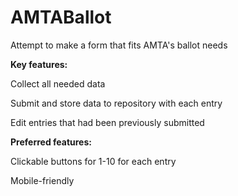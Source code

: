 # AMTABallot
Attempt to make a form that fits AMTA's ballot needs
<p>
<b>Key features:</b><p>
Collect all needed data<p>
Submit and store data to repository with each entry<p>
Edit entries that had been previously submitted<p>
<p>
<b>Preferred features:</b><p>
Clickable buttons for 1-10 for each entry<p>
Mobile-friendly<p>
